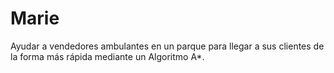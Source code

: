 # Marie
Ayudar a vendedores ambulantes en un parque para llegar a sus clientes de la forma más rápida mediante un Algoritmo A*.


